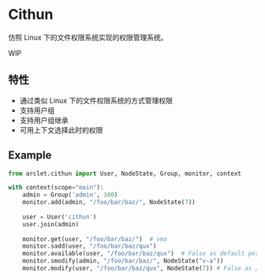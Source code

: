 # Cithun

仿照 Linux 下的文件权限系统实现的权限管理系统。

WIP

## 特性

- 通过类似 Linux 下的文件权限系统的方式管理权限
- 支持用户组
- 支持用户组继承
- 可用上下文选择此时的权限

## Example

```python
from arclet.cithun import User, NodeState, Group, monitor, context

with context(scope="main"):
    admin = Group('admin', 100)
    monitor.add(admin, "/foo/bar/baz/", NodeState(7))
    
    user = User('cithun')
    user.join(admin)
    
    monitor.get(user, "/foo/bar/baz/")  # vma
    monitor.sadd(user, "/foo/bar/baz/qux")
    monitor.available(user, "/foo/bar/baz/qux")  # False as default perm of qux is vm-
    monitor.smodify(admin, "/foo/bar/baz/", NodeState("v-a"))
    monitor.modify(user, "/foo/bar/baz/qux", NodeState(7)) # False as /baz/ is not modifiable
```